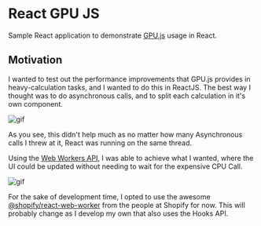 # React GPU JS

Sample React application to demonstrate [GPU.js](https://github.com/gpujs/gpu.js) usage in React.

## Motivation

I wanted to test out the performance improvements that GPU.js provides in heavy-calculation tasks, and I wanted to do this in ReactJS. The best way I thought was to do asynchronous calls, and to split each calculation in it's own component.

![gif](https://i.imgur.com/HxCIDy9.gif)


As you see, this didn't help much as no matter how many Asynchronous calls I threw at it, React was running on the same thread.

Using the [Web Workers API](https://developer.mozilla.org/en-US/docs/Web/API/Web_Workers_API/Using_web_workers), I was able to achieve what I wanted, where the UI could be updated without needing to wait for the expensive CPU Call.

![gif](https://i.imgur.com/pdePyR8.gif)

For the sake of development time, I opted to use the awesome [@shopify/react-web-worker](https://github.com/Shopify/quilt) from the people at Shopify for now. This will probably change as I develop my own that also uses the Hooks API.
